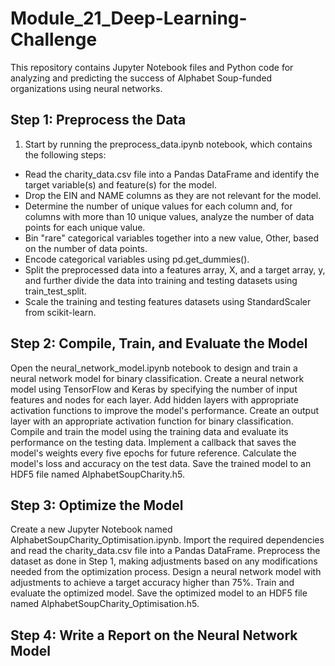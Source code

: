 # Module_21_Deep-Learning-Challenge

This repository contains Jupyter Notebook files and Python code for analyzing and predicting the success of Alphabet Soup-funded organizations using neural networks.

## Step 1: Preprocess the Data
1) Start by running the preprocess_data.ipynb notebook, which contains the following steps:
* Read the charity_data.csv file into a Pandas DataFrame and identify the target variable(s) and feature(s) for the model.
* Drop the EIN and NAME columns as they are not relevant for the model.
* Determine the number of unique values for each column and, for columns with more than 10 unique values, analyze the number of data points for each unique value.
* Bin "rare" categorical variables together into a new value, Other, based on the number of data points.
* Encode categorical variables using pd.get_dummies().
* Split the preprocessed data into a features array, X, and a target array, y, and further divide the data into training and testing datasets using train_test_split.
* Scale the training and testing features datasets using StandardScaler from scikit-learn.

## Step 2: Compile, Train, and Evaluate the Model
Open the neural_network_model.ipynb notebook to design and train a neural network model for binary classification.
Create a neural network model using TensorFlow and Keras by specifying the number of input features and nodes for each layer.
Add hidden layers with appropriate activation functions to improve the model's performance.
Create an output layer with an appropriate activation function for binary classification.
Compile and train the model using the training data and evaluate its performance on the testing data.
Implement a callback that saves the model's weights every five epochs for future reference.
Calculate the model's loss and accuracy on the test data.
Save the trained model to an HDF5 file named AlphabetSoupCharity.h5.

## Step 3: Optimize the Model
Create a new Jupyter Notebook named AlphabetSoupCharity_Optimisation.ipynb.
Import the required dependencies and read the charity_data.csv file into a Pandas DataFrame.
Preprocess the dataset as done in Step 1, making adjustments based on any modifications needed from the optimization process.
Design a neural network model with adjustments to achieve a target accuracy higher than 75%.
Train and evaluate the optimized model.
Save the optimized model to an HDF5 file named AlphabetSoupCharity_Optimisation.h5.

## Step 4: Write a Report on the Neural Network Model
